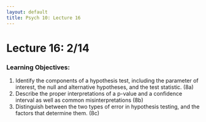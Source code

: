```yaml
---
layout: default
title: Psych 10: Lecture 16
---
```

# Lecture 16: 2/14

### Learning Objectives:
1. Identify the components of a hypothesis test, including the parameter of interest, the null and alternative hypotheses, and the test statistic. (8a)
2. Describe the proper interpretations of a p-value and a confidence interval as well as common misinterpretations (8b)
3. Distinguish between the two types of error in hypothesis testing, and the factors that determine them. (8c)
